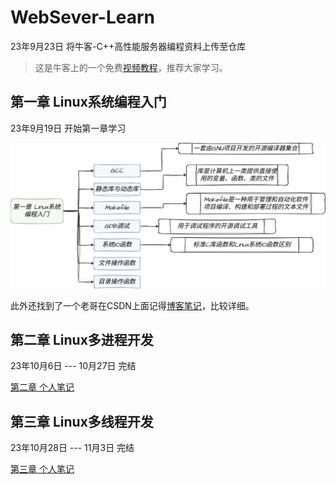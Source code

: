 # WebSever-Learn
23年9月23日 将牛客-C++高性能服务器编程资料上传至仓库

> 这是牛客上的一个免费[视频教程](https://www.nowcoder.com/study/live/504)，推荐大家学习。

## 第一章 Linux系统编程入门

23年9月19日 开始第一章学习

![第一章总结](Images/%E7%AC%AC%E4%B8%80%E7%AB%A0.drawio.png)


此外还找到了一个老哥在CSDN上面记得[博客笔记](https://blog.csdn.net/qq_53099212/article/details/132452987?spm=1001.2014.3001.5502)，比较详细。


## 第二章 Linux多进程开发

23年10月6日 --- 10月27日 完结

[第二章 个人笔记](https://bigbobro.notion.site/8c264171d8084df799ad36ad4cb442de?pvs=4)

## 第三章 Linux多线程开发

23年10月28日 --- 11月3日 完结

[第三章 个人笔记](https://bigbobro.notion.site/Linux-f697a23750c4470eaabfcd155ecf8156?pvs=4)